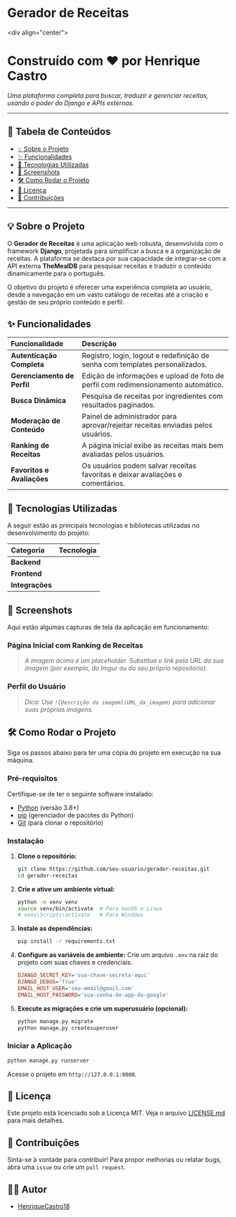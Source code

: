 # Gerador de Receitas

\<div align="center"\>

[](https://www.python.org/)
[](https://www.djangoproject.com/)
[](https://opensource.org/licenses/MIT)

# Construído com ❤️ por Henrique Castro

*Uma plataforma completa para buscar, traduzir e gerenciar receitas, usando o poder do Django e APIs externas.*

-----

## 📖 Tabela de Conteúdos

  * [💡 Sobre o Projeto](https://www.google.com/search?q=%23-sobre-o-projeto)
  * [✨ Funcionalidades](https://www.google.com/search?q=%23-funcionalidades)
  * [🚀 Tecnologias Utilizadas](https://www.google.com/search?q=%23-tecnologias-utilizadas)
  * [📸 Screenshots](https://www.google.com/search?q=%23-screenshots)
  * [🛠️ Como Rodar o Projeto](https://www.google.com/search?q=%23-como-rodar-o-projeto)
  * [📝 Licença](https://www.google.com/search?q=%23-licen%C3%A7a)
  * [🤝 Contribuições](https://www.google.com/search?q=%23-contribui%C3%A7%C3%B5es)

-----

## 💡 Sobre o Projeto

O **Gerador de Receitas** é uma aplicação web robusta, desenvolvida com o framework **Django**, projetada para simplificar a busca e a organização de receitas. A plataforma se destaca por sua capacidade de integrar-se com a API externa **TheMealDB** para pesquisar receitas e traduzir o conteúdo dinamicamente para o português.

O objetivo do projeto é oferecer uma experiência completa ao usuário, desde a navegação em um vasto catálogo de receitas até a criação e gestão de seu próprio conteúdo e perfil.

## ✨ Funcionalidades

| Funcionalidade                     | Descrição                                                                            |
| :--------------------------------- | :----------------------------------------------------------------------------------- |
| **Autenticação Completa** | Registro, login, logout e redefinição de senha com templates personalizados.           |
| **Gerenciamento de Perfil** | Edição de informações e upload de foto de perfil com redimensionamento automático.      |
| **Busca Dinâmica** | Pesquisa de receitas por ingredientes com resultados paginados.                        |
| **Moderação de Conteúdo** | Painel de administrador para aprovar/rejeitar receitas enviadas pelos usuários.      |
| **Ranking de Receitas** | A página inicial exibe as receitas mais bem avaliadas pelos usuários.                 |
| **Favoritos e Avaliações** | Os usuários podem salvar receitas favoritas e deixar avaliações e comentários.          |

## 🚀 Tecnologias Utilizadas

A seguir estão as principais tecnologias e bibliotecas utilizadas no desenvolvimento do projeto:

| Categoria | Tecnologia                                                                                             |
| :-------- | :----------------------------------------------------------------------------------------------------- |
| **Backend** |     |
| **Frontend** |   |
| **Integrações** |    |

## 📸 Screenshots

Aqui estão algumas capturas de tela da aplicação em funcionamento:

### Página Inicial com Ranking de Receitas

> *A imagem acima é um placeholder. Substitua o link pela URL da sua imagem (por exemplo, do Imgur ou do seu próprio repositório).*

### Perfil do Usuário

> *Dica: Use `![Descrição da imagem](URL_da_imagem)` para adicionar suas próprias imagens.*

## 🛠️ Como Rodar o Projeto

Siga os passos abaixo para ter uma cópia do projeto em execução na sua máquina.

### Pré-requisitos

Certifique-se de ter o seguinte software instalado:

  * [Python](https://www.python.org/downloads/) (versão 3.8+)
  * [pip](https://pip.pypa.io/en/stable/installation/) (gerenciador de pacotes do Python)
  * [Git](https://git-scm.com/downloads) (para clonar o repositório)

### Instalação

1.  **Clone o repositório:**
    ```bash
    git clone https://github.com/seu-usuario/gerador-receitas.git
    cd gerador-receitas
    ```
2.  **Crie e ative um ambiente virtual:**
    ```bash
    python -m venv venv
    source venv/bin/activate  # Para macOS e Linux
    # venv\Scripts\activate   # Para Windows
    ```
3.  **Instale as dependências:**
    ```bash
    pip install -r requirements.txt
    ```
4.  **Configure as variáveis de ambiente:**
    Crie um arquivo `.env` na raiz do projeto com suas chaves e credenciais.
    ```ini
    DJANGO_SECRET_KEY='sua-chave-secreta-aqui'
    DJANGO_DEBUG='True'
    EMAIL_HOST_USER='seu-email@gmail.com'
    EMAIL_HOST_PASSWORD='sua-senha-de-app-do-google'
    ```
5.  **Execute as migrações e crie um superusuário (opcional):**
    ```bash
    python manage.py migrate
    python manage.py createsuperuser
    ```

### Iniciar a Aplicação

```bash
python manage.py runserver
```

Acesse o projeto em `http://127.0.0.1:8000`.

## 📝 Licença

Este projeto está licenciado sob a Licença MIT. Veja o arquivo [LICENSE.md](LICENSE.md) para mais detalhes.

## 🤝 Contribuições

Sinta-se à vontade para contribuir\! Para propor melhorias ou relatar bugs, abra uma `issue` ou crie um `pull request`.

## 👨‍💻 Autor

  - [HenriqueCastro18](https://github.com/HenriqueCastro18)
